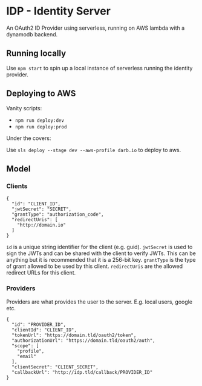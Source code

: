 # IDP - Identity Server

An OAuth2 ID Provider using serverless, running on AWS lambda with a dynamodb backend.

## Running locally

Use `npm start` to spin up a local instance of serverless running the identity provider.

## Deploying to AWS

Vanity scripts:

*   `npm run deploy:dev`
*   `npm run deploy:prod`

Under the covers:

Use `sls deploy --stage dev --aws-profile darb.io` to deploy to aws.

## Model

### Clients

```
{
  "id": "CLIENT_ID",
  "jwtSecret": "SECRET",
  "grantType": "authorization_code",
  "redirectUris": [
    "http://domain.io"
  ]
}
```

`id` is a unique string identifier for the client (e.g. guid).
`jwtSecret` is used to sign the JWTs and can be shared with the client to verify JWTs. This can be anything but it is recommended that it is a 256-bit key.
`grantType` is the type of grant allowed to be used by this client.
`redirectUris` are the allowed redirect URLs for this client.

### Providers

Providers are what provides the user to the server. E.g. local users, google etc.

```
{
  "id": "PROVIDER_ID",
  "clientId": "CLIENT_ID",
  "tokenUrl": "https://domain.tld/oauth2/token",
  "authorizationUrl": "https://domain.tld/oauth2/auth",
  "scope": [
    "profile",
    "email"
  ],
  "clientSecret": "CLIENT_SECRET",
  "callbackUrl": "http://idp.tld/callback/PROVIDER_ID"
}
```
